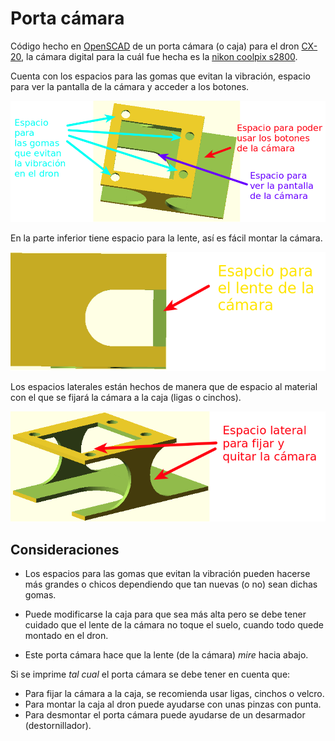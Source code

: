 # Porta cámara

Código hecho en [OpenSCAD](http://www.openscad.org/) de un porta cámara (o caja) para el dron [CX-20](https://www.banggood.com/es/Cheerson-CX20-Opensource-Version-AutoPathfinder-Quadcopter-RTF-p-932145.html?cur_warehouse=CN), la cámara digital para la cuál fue hecha es la [nikon coolpix s2800](http://www.nikon.com.mx/nikon-products/product-archive/compact-digital-cameras/coolpix-s2800.html).

Cuenta con los espacios para las gomas que evitan la vibración, espacio para ver la pantalla de la cámara y acceder a los botones.

![porta_camara_superior](./assets/porta_camara_superior_edit.png)

En la parte inferior tiene espacio para la lente, así es fácil montar la cámara.

![porta_camara_inferior](./assets/porta_camara_inferior_edit.png)

Los espacios laterales están hechos de manera que de espacio al material con el que se fijará la cámara a la caja (ligas o cinchos).

![porta_camara_laterales](./assets/porta_camara_laterales_edit.png)

## Consideraciones

* Los espacios para las gomas que evitan la vibración pueden hacerse más grandes o chicos dependiendo que tan nuevas (o no) sean dichas gomas.

* Puede modificarse la caja para que sea más alta pero se debe tener cuidado que el lente de la cámara no toque el suelo, cuando todo quede montado en el dron.

* Este porta cámara hace que la lente (de la cámara) *mire* hacia abajo.

Si se imprime *tal cual* el porta cámara se debe tener en cuenta que:

* Para fijar la cámara a la caja, se recomienda usar ligas, cinchos o velcro.
* Para montar la caja al dron puede ayudarse con unas pinzas con punta.
* Para desmontar el porta cámara puede ayudarse de un desarmador (destornillador).
